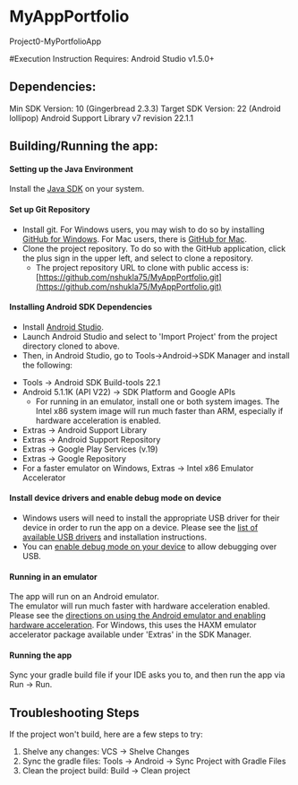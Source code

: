 # MyAppPortfolio
Project0-MyPortfolioApp

#Execution Instruction
Requires: Android Studio v1.5.0+

Dependencies:
-------------
Min SDK Version: 10 (Gingerbread 2.3.3)
Target SDK Version: 22 (Android lollipop)
Android Support Library v7 revision 22.1.1

Building/Running the app:
-------------------------

#### Setting up the Java Environment
Install the [Java SDK](http://www.oracle.com/technetwork/java/javase/downloads/jdk7-downloads-1880260.html) on your system.

#### Set up Git Repository
*  Install git.  For Windows users, you may wish to do so by installing [GitHub for Windows](https://windows.github.com/).  For Mac users, there is [GitHub for Mac](https://mac.github.com/).
*  Clone the project repository.  To do so with the GitHub application, click the plus sign in the upper left, and select to clone a repository.
    -  The project repository URL to clone with public access is:
    [https://github.com/nshukla75/MyAppPortfolio.git](https://github.com/nshukla75/MyAppPortfolio.git)

#### Installing Android SDK Dependencies
*  Install [Android Studio](https://developer.android.com/sdk/installing/studio.html).
*  Launch Android Studio and select to 'Import Project' from the project directory cloned to above.
*  Then, in Android Studio, go to Tools->Android->SDK Manager and
install the following:
  -  Tools -> Android SDK Build-tools 22.1
  -  Android 5.1.1K (API V22) -> SDK Platform and Google APIs
       - For running in an emulator, install one or both system images.  The Intel x86 system image will run much faster than ARM, especially if hardware acceleration is enabled.
  -  Extras -> Android Support Library
  -  Extras -> Android Support Repository
  -  Extras -> Google Play Services (v.19)
  -  Extras -> Google Repository
  -  For a faster emulator on Windows, Extras -> Intel x86 Emulator Accelerator
  
#### Install device drivers and enable debug mode on device
*  Windows users will need to install the appropriate USB driver for their device in order to run the app on a device.  Please see the [list of available USB drivers](http://developer.android.com/tools/extras/oem-usb.html) and installation instructions.
* You can [enable debug mode on your device](http://developer.android.com/tools/device.html) to allow debugging over USB.

#### Running in an emulator
The app will run on an Android emulator.  
The emulator will run much faster with hardware acceleration enabled.  Please see the [directions on using the Android emulator and enabling hardware acceleration](http://developer.android.com/tools/devices/emulator.html).  For Windows, this uses the HAXM emulator accelerator package available under 'Extras' in the SDK Manager.

#### Running the app
Sync your gradle build file if your IDE asks you to, and then run the app via Run -> Run.

Troubleshooting Steps
---------------------

If the project won't build, here are a few steps to try:

1.  Shelve any changes:  VCS -> Shelve Changes
2.  Sync the gradle files:  Tools -> Android -> Sync Project with Gradle Files
3.  Clean the project build:  Build -> Clean project

